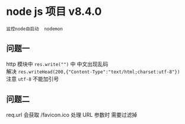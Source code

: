 # node js 项目   v8.4.0

    监控node自启动  nodemon 

## 问题一   

http 模块中  `res.write("")` 中 中文出现乱码     
解决 `res.writeHead(200,{"Content-Type":"text/html;charset:utf-8"})`  
注意 `utf-8` 不能加引号

## 问题二

req.url 会获取 /favicon.ico 处理 URL 参数时  需要过滤掉